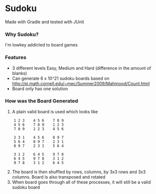 # Sudoku
Made with Gradle and tested with JUnit

### Why Sudoku? 
I'm lowkey addicted to board games

### Features
- 3 different levels Easy, Medium and Hard (difference in the amount of blanks)
- Can generate 6 x 10^21 sudoku boards based on http://pi.math.cornell.edu/~mec/Summer2009/Mahmood/Count.html
- Board only has one solution

### How was the Board Generated
1. A plain valid board is used which looks like
```
    1 2 3    4 5 6    7 8 9
    4 5 6    7 8 9    1 2 3
    7 8 9    1 2 3    4 5 6

    2 3 1    4 5 6    8 9 7
    5 6 4    8 9 7    2 3 1
    8 9 7    2 3 1    5 6 4

    3 1 2    6 4 5    9 7 8
    6 4 5    9 7 8    3 1 2
    9 7 8    3 1 2    6 4 5
```
2. The board is then shuffled by rows, columns, by 3x3 rows and 3x3 columns. Board is also transposed and rotated
3. When board goes through all of these processes, it will still be a valid sudoku board
